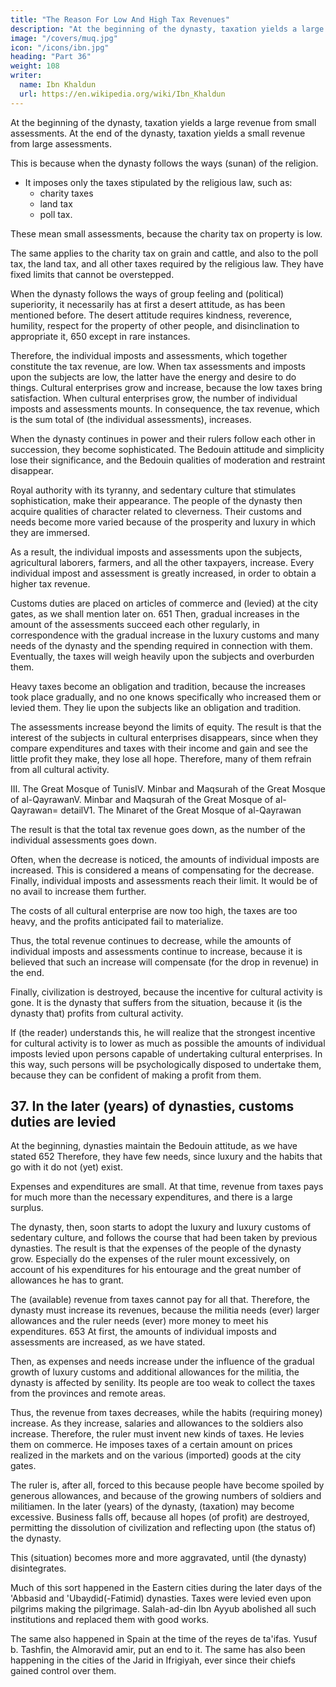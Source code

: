 ```yaml
---
title: "The Reason For Low And High Tax Revenues"
description: "At the beginning of the dynasty, taxation yields a large revenue from small assessments. At the end of the dynasty, taxation yields a small revenue from large assessments"
image: "/covers/muq.jpg"
icon: "/icons/ibn.jpg"
heading: "Part 36"
weight: 108
writer:
  name: Ibn Khaldun
  url: https://en.wikipedia.org/wiki/Ibn_Khaldun
---
```



At the beginning of the dynasty, taxation yields a large revenue from small assessments. At the end of the dynasty, taxation yields a small revenue from large assessments.

This is because when the dynasty follows the ways (sunan) of the religion. 
- It imposes only the taxes stipulated by the religious law, such as:
  - charity taxes
  - land tax
  - poll tax. 

These mean small assessments, because the charity tax on property<!--  649 --> is low. 

The same applies to the charity tax on grain and cattle, and also to the poll tax, the land tax, and all other taxes required by the religious law. They have fixed limits that cannot be overstepped.

When the dynasty follows the ways of group feeling and (political) superiority, it necessarily has at first a desert attitude, as has been mentioned before. The desert attitude requires kindness, reverence, humility, respect for the property of other people, and disinclination to appropriate it, 650 except in rare instances.

Therefore, the individual imposts and assessments, which together constitute the tax revenue, are low. When tax assessments and imposts upon the subjects are low, the latter have the energy and desire to do things. Cultural enterprises grow and increase, because the low taxes bring satisfaction. When cultural enterprises grow, the number of individual imposts and assessments mounts. In consequence, the tax revenue, which is the sum total of (the individual assessments), increases.

When the dynasty continues in power and their rulers follow each other in succession, they become sophisticated. The Bedouin attitude and simplicity lose their significance, and the Bedouin qualities of moderation and restraint disappear. 

Royal authority with its tyranny, and sedentary culture that stimulates sophistication, make their appearance. The people of the dynasty then acquire qualities of character related to cleverness. Their customs and needs become more varied because of the prosperity and luxury in which they are immersed. 

As a result, the individual imposts and assessments upon the subjects, agricultural laborers, farmers, and all the other taxpayers, increase. Every individual impost and assessment is greatly increased, in order to obtain a higher tax revenue. 

Customs duties are placed on articles of commerce and (levied) at the city gates, as we shall mention later on. 651
Then, gradual increases in the amount of the assessments succeed each other regularly, in correspondence with the gradual increase in the luxury customs and many needs of the dynasty and the spending required in connection with them.
Eventually, the taxes will weigh heavily upon the subjects and overburden them.

Heavy taxes become an obligation and tradition, because the increases took place gradually, and no one knows specifically who increased them or levied them. They lie upon the subjects like an obligation and tradition.

The assessments increase beyond the limits of equity. The result is that the interest of the subjects in cultural enterprises disappears, since when they compare expenditures and taxes with their income and gain and see the little profit they make, they lose all hope. Therefore, many of them refrain from all cultural activity.


III. The Great Mosque of TunisIV. Minbar and Maqsurah of the Great Mosque of al-QayrawanV. Minbar and Maqsurah of the Great Mosque of al-Qayrawan= detailV1. The Minaret of the Great Mosque of al-Qayrawan


The result is that the total tax revenue goes down, as the number of the individual assessments goes down. 

Often, when the decrease is noticed, the amounts of individual imposts are increased. This is considered a means of compensating for the decrease. Finally, individual imposts and assessments reach their limit. It would be of no avail to increase them further. 

The costs of all cultural enterprise are now too high, the taxes are too heavy, and the profits anticipated fail to materialize. 

Thus, the total revenue continues to decrease, while the amounts of individual imposts and assessments continue to increase, because it is believed that such an increase will compensate (for the drop in revenue) in the end.

Finally, civilization is destroyed, because the incentive for cultural activity is gone. It is the dynasty that suffers from the situation, because it (is the dynasty that) profits from cultural activity.

If (the reader) understands this, he will realize that the strongest incentive for cultural activity is to lower as much as possible the amounts of individual imposts levied upon persons capable of undertaking cultural enterprises. In this way, such persons will be psychologically disposed to undertake them, because they can be confident of making a profit from them.



## 37. In the later (years) of dynasties, customs duties are levied

At the beginning, dynasties maintain the Bedouin attitude, as we have stated 652 Therefore, they have few needs, since luxury and the habits that go with it do not (yet) exist. 

Expenses and expenditures are small. At that time, revenue from taxes pays for much more than the necessary expenditures, and there is a large surplus.

The dynasty, then, soon starts to adopt the luxury and luxury customs of sedentary culture, and follows the course that had been taken by previous dynasties. The result is that the expenses of the people of the dynasty grow. Especially do the expenses of the ruler mount excessively, on account of his expenditures for his entourage and the great number of allowances he has to grant. 

The (available) revenue from taxes cannot pay for all that. Therefore, the dynasty must increase its revenues, because the militia needs (ever) larger allowances and the ruler needs (ever) more money to meet his expenditures. 653 At first, the amounts of individual imposts and assessments are increased, as we have stated. 

Then, as expenses and needs increase under the influence of the gradual growth of luxury customs and additional allowances for the militia, the dynasty is affected by senility. Its people are too weak to collect the taxes from the provinces and remote areas. 

Thus, the revenue from taxes decreases, while the habits (requiring money) increase. As they increase, salaries and allowances to the soldiers also increase. Therefore, the ruler must invent new kinds of taxes. He levies them on commerce. He imposes taxes of a certain amount on prices realized in the markets and on the various (imported) goods at the city gates. 

The ruler is, after all, forced to this because people have become spoiled by generous allowances, and because of the growing numbers of soldiers and militiamen. In the later (years) of the dynasty, (taxation) may become excessive. Business falls off, because all hopes (of profit) are destroyed, permitting the dissolution of civilization and reflecting upon (the status of) the dynasty. 

This (situation) becomes more and more aggravated, until (the dynasty) disintegrates.

Much of this sort happened in the Eastern cities during the later days of the 'Abbasid and 'Ubaydid(-Fatimid) dynasties. Taxes were levied even upon pilgrims making the pilgrimage. Salah-ad-din Ibn Ayyub abolished all such institutions and replaced them with good works. 

The same also happened in Spain at the time of the reyes de ta'ifas. Yusuf b. Tashfin, the Almoravid amir, put an end to it. The same has also been happening in the cities of the Jarid in Ifrigiyah, ever since their chiefs gained control over them.